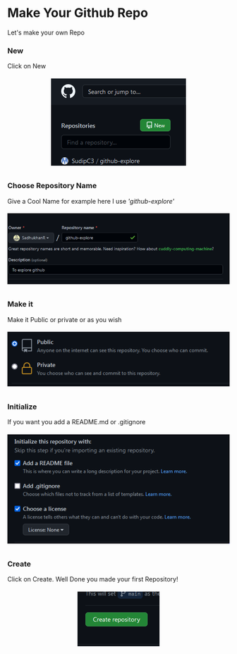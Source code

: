 # Make Your Github Repo
Let's make your own Repo
### New 
Click on New
<h6 align="center"><img src="../img/github/img1.PNG"></h6>

### Choose Repository Name
Give a Cool Name for example here I use *'github-explore'*
<h6 align="center"><img src="../img/github/img2.PNG"></h6>

### Make it 
Make it Public or private or as you wish
<h6 align="center"><img src="../img/github/img3.PNG"></h6>

### Initialize
If you want you add a README.md or .gitignore
<h6 align="center"><img src="../img/github/img4.PNG"></h6>

### Create
Click on Create. Well Done you made your first Repository!
<h6 align="center"><img src="../img/github/img5.PNG"></h6>
